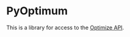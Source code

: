 # PyOptimum

This is a library for access to the [Optimize API](https://optimize.vicbee.net/api/ui).
